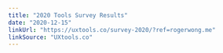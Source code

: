 ```yaml
---
title: "2020 Tools Survey Results"
date: "2020-12-15"
linkUrl: "https://uxtools.co/survey-2020/?ref=rogerwong.me"
linkSource: "UXtools.co"
---
```



